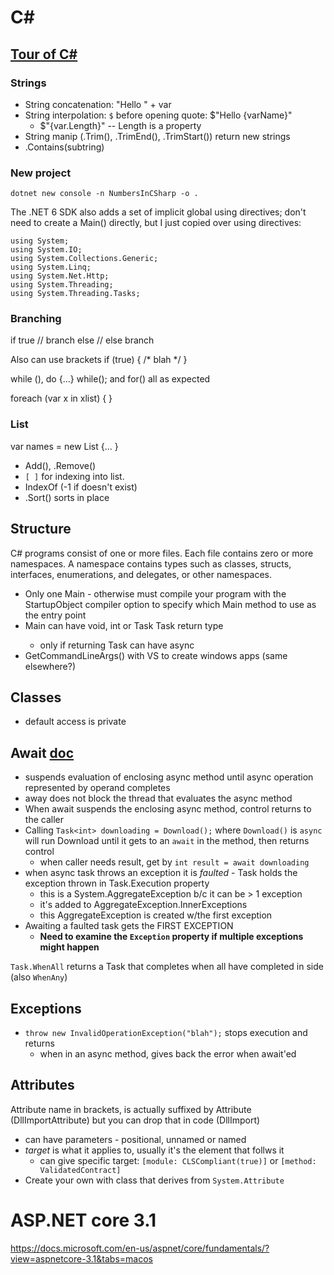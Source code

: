 # C#

## [Tour of C#](https://docs.microsoft.com/en-us/dotnet/csharp/tour-of-csharp/tutorials/hello-world?tutorial-step=2)

### Strings
- String concatenation: "Hello " + var
- String interpolation: `$` before opening quote: $"Hello {varName}"
  - $"{var.Length}" -- Length is a property
- String manip (.Trim(), .TrimEnd(), .TrimStart()) return new strings
- .Contains(subtring)

### New project

`dotnet new console -n NumbersInCSharp -o .`

The .NET 6 SDK also adds a set of implicit global using directives; don't need to create a Main() directly, but I just copied over using directives:

```
using System;
using System.IO;
using System.Collections.Generic;
using System.Linq;
using System.Net.Http;
using System.Threading;
using System.Threading.Tasks;
```

### Branching

if true
	// branch
else
	// else branch

Also can use brackets if (true) { /* blah */ }

while (), do {...} while(); and for() all as expected

foreach (var x in xlist) { }

### List

var names = new List<string> {... }

- Add(), .Remove()
- `[ ]` for indexing into list.
- IndexOf (-1 if doesn't exist)
- .Sort() sorts in place

## Structure

C# programs consist of one or more files. Each file contains zero or more namespaces. A namespace contains types such as classes, structs, interfaces, enumerations, and delegates, or other namespaces. 

- Only one Main - otherwise must compile your program with the StartupObject compiler option to specify which Main method to use as the entry point
- Main can have void, int or Task Task<int> return type
  - only if returning Task can have async
- GetCommandLineArgs() with VS to create windows apps (same elsewhere?)

## Classes

- default access is private

## Await [doc](https://docs.microsoft.com/en-us/dotnet/csharp/language-reference/operators/await)

- suspends evaluation of enclosing async method until async operation represented by operand completes
- away does not block the thread that evaluates the async method
- When await suspends the enclosing async method, control returns to the caller
- Calling `Task<int> downloading = Download();` where `Download()` is `async` will run Download until it gets to an `await` in the method, then returns control
  - when caller needs result, get by `int result = await downloading`
- when async task throws an exception it is *faulted* - Task holds the exception thrown in Task.Execution property
  - this is a System.AggregateException b/c it can be > 1 exception
  - it's added to AggregateException.InnerExceptions
  - this AggregateException is created w/the first exception
- Awaiting a faulted task gets the FIRST EXCEPTION
  - **Need to examine the `Exception` property if multiple exceptions might happen**

`Task.WhenAll` returns a Task that completes when all have completed in side (also `WhenAny`)

## Exceptions

- `throw new InvalidOperationException("blah");` stops execution and returns
  - when in an async method, gives back the error when await'ed

## Attributes

Attribute name in brackets, is actually suffixed by Attribute (DllImportAttribute) but you can drop that in code (DllImport)

- can have parameters - positional, unnamed or named
- *target* is what it applies to, usually it's the element that follws it
  - can give specific target: `[module: CLSCompliant(true)]` or `[method: ValidatedContract]`
- Create your own with class that derives from `System.Attribute`

# ASP.NET core 3.1

https://docs.microsoft.com/en-us/aspnet/core/fundamentals/?view=aspnetcore-3.1&tabs=macos

